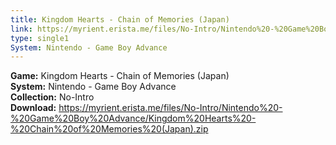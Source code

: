 ```yaml
---
title: Kingdom Hearts - Chain of Memories (Japan)
link: https://myrient.erista.me/files/No-Intro/Nintendo%20-%20Game%20Boy%20Advance/Kingdom%20Hearts%20-%20Chain%20of%20Memories%20(Japan).zip
type: single1
System: Nintendo - Game Boy Advance
---
```

<b>Game:</b> Kingdom Hearts - Chain of Memories (Japan)<br>
<b>System:</b> Nintendo - Game Boy Advance<br>
<b>Collection:</b> No-Intro<br>
<b>Download:</b> https://myrient.erista.me/files/No-Intro/Nintendo%20-%20Game%20Boy%20Advance/Kingdom%20Hearts%20-%20Chain%20of%20Memories%20(Japan).zip